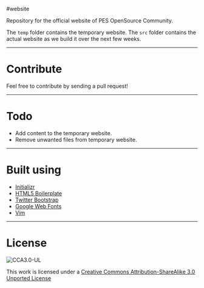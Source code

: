 #website

Repository for the official website of PES OpenSource Community.

The `temp` folder contains the temporary website.
The `src` folder contains the actual website as we build it over the next few weeks.

---

# Contribute

Feel free to contribute by sending a pull request!

---

# Todo

* Add content to the temporary website.
* Remove unwanted files from temporary website.

---

# Built using

* [Initializr](http://initializr.com)
* [HTML5 Boilerplate](http://html5boilerplate.com/)
* [Twitter Bootstrap](http://twitter.github.com/bootstrap/)
* [Google Web Fonts](http://www.google.com/webfonts)
* [Vim](http://www.vim.org/)

---

# License

![CCA3.0-UL](http://i.creativecommons.org/l/by-sa/3.0/88x31.png)

This work is licensed under a [Creative Commons Attribution-ShareAlike 3.0 Unported License](http://creativecommons.org/licenses/by-sa/3.0/deed.en_US)

